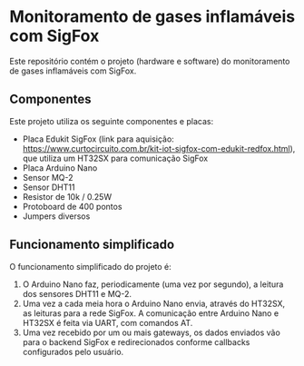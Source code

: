 # Monitoramento de gases inflamáveis com SigFox

Este repositório contém o projeto (hardware e software) do monitoramento de gases inflamáveis com SigFox.

## Componentes

Este projeto utiliza os seguinte componentes e placas:

* Placa Edukit SigFox (link para aquisição: https://www.curtocircuito.com.br/kit-iot-sigfox-com-edukit-redfox.html), que utiliza um HT32SX para comunicação SigFox
* Placa Arduino Nano
* Sensor MQ-2
* Sensor DHT11
* Resistor de 10k / 0.25W
* Protoboard de 400 pontos
* Jumpers diversos

## Funcionamento simplificado

O funcionamento simplificado do projeto é:

1. O Arduino Nano faz, periodicamente (uma vez por segundo), a leitura dos sensores DHT11 e MQ-2.
2. Uma vez a cada meia hora o Arduino Nano envia, através do HT32SX, as leituras para a rede SigFox. A comunicação entre Arduino Nano e HT32SX é feita via UART, com comandos AT.
3. Uma vez recebido por um ou mais gateways, os dados enviados vão para o backend SigFox e redirecionados conforme callbacks configurados pelo usuário.